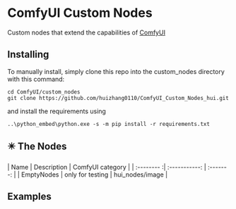 # ComfyUI Custom Nodes

Custom nodes that extend the capabilities of [ComfyUI](https://github.com/comfyanonymous/ComfyUI)

## Installing 

To manually install, simply clone this repo into the custom_nodes directory with this command:

```
cd ComfyUI/custom_nodes
git clone https://github.com/huizhang0110/ComfyUI_Custom_Nodes_hui.git
```

and install the requirements using 

```
..\python_embed\python.exe -s -m pip install -r requirements.txt
```

## ✴️ The Nodes

| Name       | Description      | ComfyUI category |
| :-------- :| :-----------:    | :-------:        |
| EmptyNodes | only for testing | hui_nodes/image  |

## Examples 
